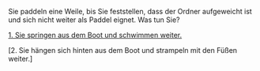 Sie paddeln eine Weile, bis Sie feststellen, dass der Ordner aufgeweicht ist und sich nicht weiter als Paddel eignet.
Was tun Sie?

[1. Sie springen aus dem Boot und schwimmen weiter.](../../schwimmen/schwimmen.md)

[2. Sie hängen sich hinten aus dem Boot und strampeln mit den Füßen weiter.]